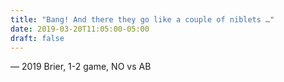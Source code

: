 ```yaml
---
title: "Bang! And there they go like a couple of niblets …"
date: 2019-03-20T11:05:00-05:00
draft: false
---
```

— 2019 Brier, 1-2 game, NO vs AB
<!--more--> 

